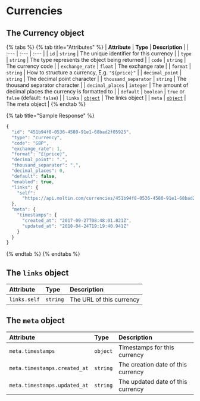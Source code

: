 # Currencies

## The Currency object

{% tabs %}
{% tab title="Attributes" %}
| **Attribute** | **Type** | **Description** |
| :--- | :--- | :--- |
| `id` | `string` | The unique identifier for this currency |
| `type` | `string` | The type represents the object being returned |
| `code` | `string` | The currency code |
| `exchange_rate` | `float` | The exchange rate |
| `format` | `string` | How to structure a currency, E.g. `"${price}"` |
| `decimal_point` | `string` | The decimal point character |
| `thousand_separator` | `string` | The thousand separator character |
| `decimal_places` | `integer` | The amount of decimal places the currency is formatted to |
| `default` | `boolean` | `true` or `false` \(default: `false`\) |
| `links` | [`object`](./#the-links-object) | The links object |
| `meta` | [`object`](./#the-meta-object) | The meta object |
{% endtab %}

{% tab title="Sample Response" %}
```javascript
{
  "id": "451b94f8-0536-4580-91e1-68bad2f05925",
  "type": "currency",
  "code": "GBP",
  "exchange_rate": 1,
  "format": "£{price}",
  "decimal_point": ".",
  "thousand_separator": ",",
  "decimal_places": 0,
  "default": false,
  "enabled": true,
  "links": {
    "self":
      "https://api.moltin.com/currencies/451b94f8-0536-4580-91e1-68bad2f05925"
  },
  "meta": {
    "timestamps": {
      "created_at": "2017-09-27T08:48:01.821Z",
      "updated_at": "2018-04-24T19:19:40.941Z"
    }
  }
}
```
{% endtab %}
{% endtabs %}

## The `links` object

| **Attribute** | **Type** | **Description** |
| :--- | :--- | :--- |
| `links.self` | `string` | The URL of this currency |

## The `meta` object

| **Attribute** | **Type** | **Description** |
| :--- | :--- | :--- |
| `meta.timestamps` | `object` | Timestamps for this currency |
| `meta.timestamps.created_at` | `string` | The creation date of this currency |
| `meta.timestamps.updated_at` | `string` | The updated date of this currency |

